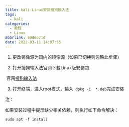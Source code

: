 ```yaml
---
title: kali-Linux安装搜狗输入法
tags:
  - kali
categories:
  - 教程
  - Linux
abbrlink: 89dea71d
date: 2022-03-11 14:07:55
---
```




 

1. 	更改镜像源为国内的镜像源（如果已切换则忽略此步骤）

2. 打开搜狗输入法官网下载Linux版安装包

​	官网[搜狗输入法 ](https://pinyin.sogou.com/)

3. 打开终端，进入root模式，输入``` dpkg -i  *.deb```完成安装



注：

如果安装过程中提示缺少相关依赖，则执行如下命令解决：

```sudo apt -f install```
